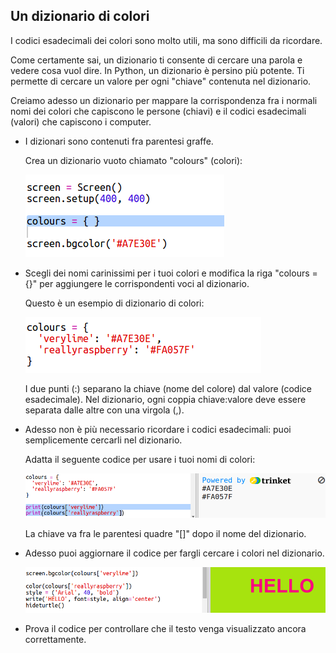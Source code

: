 ## Un dizionario di colori

I codici esadecimali dei colori sono molto utili, ma sono difficili da ricordare.

Come certamente sai, un dizionario ti consente di cercare una parola e vedere cosa vuol dire. In Python, un dizionario è persino più potente. Ti permette di cercare un valore per ogni "chiave" contenuta nel dizionario.

Creiamo adesso un dizionario per mappare la corrispondenza fra i normali nomi dei colori che capiscono le persone (chiavi) e il codici esadecimali (valori) che capiscono i computer.

+ I dizionari sono contenuti fra parentesi graffe.

  Crea un dizionario vuoto chiamato "colours" (colori):

   ![screenshot](images/colourful-dict.png)

+ Scegli dei nomi carinissimi per i tuoi colori e modifica la riga "colours = {}" per aggiungere le corrispondenti voci al dizionario.

  Questo è un esempio di dizionario di colori:

   ![screenshot](images/colourful-colours.png)

   I due punti (:) separano la chiave (nome del colore) dal valore (codice esadecimale). Nel dizionario, ogni coppia chiave:valore deve essere separata dalle altre con una virgola (,).

+ Adesso non è più necessario ricordare i codici esadecimali: puoi semplicemente cercarli nel dizionario.

  Adatta il seguente codice per usare i tuoi nomi di colori:

  ![screenshot](images/colourful-entries.png)

  La chiave va fra le parentesi quadre "[]" dopo il nome del dizionario.

+ Adesso puoi aggiornare il codice per fargli cercare i colori nel dizionario.

  ![screenshot](images/colourful-use.png)


+ Prova il codice per controllare che il testo venga visualizzato ancora correttamente.


